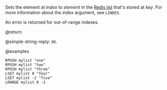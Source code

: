 Sets the element at _index_ to _element_ in the [Redis list](/docs/data-types/lists) that's stored at _key_.
For more information about the _index_ argument, see `LINDEX`.

An error is returned for out-of-range indexes.

@return

@simple-string-reply: `OK`.

@examples

```cli
RPUSH mylist "one"
RPUSH mylist "two"
RPUSH mylist "three"
LSET mylist 0 "four"
LSET mylist -2 "five"
LRANGE mylist 0 -1
```
